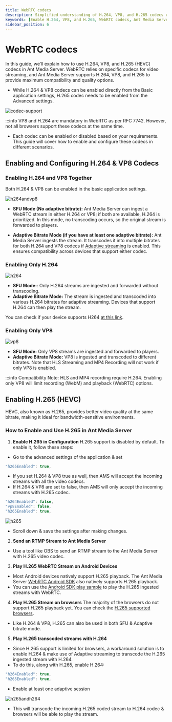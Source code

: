 ```yaml
---
title: WebRTC codecs 
description: Simplified understanding of H.264, VP8, and H.265 codecs used with Ant Media Server. This guide also explains how to enable H.264, VP8, and H.265.
keywords: [Enable H.264, VP8, and H.265, WebRTC codecs, Ant Media Server Documentation, Ant Media Server Tutorials]
sidebar_position: 6
---
```


# WebRTC codecs

In this guide, we’ll explain how to use H.264, VP8, and H.265 (HEVC) codecs in Ant Media Server. WebRTC relies on specific codecs for video streaming, and Ant Media Server supports H.264, VP8, and H.265 to provide maximum compatibility and quality options.

- While H.264 & VP8 codecs can be enabled directly from the Basic application settings, H.265 codec needs to be enabled from the Advanced settings.

![codec-support](https://github.com/user-attachments/assets/951a04d9-eaf2-4377-8793-95cced896736)

:::info
VP8 and H.264 are mandatory in WebRTC as per RFC 7742. However, not all browsers support these codecs at the same time.

- Each codec can be enabled or disabled based on your requirements. This guide will cover how to enable and configure these codecs in different scenarios.

## Enabling and Configuring H.264 & VP8 Codecs

### Enabling H.264 and VP8 Together

Both H.264 & VP8 can be enabled in the basic application settings.

![h264andvp8](https://github.com/user-attachments/assets/37123332-5f07-4350-ac11-09b64a433cb2)

- **SFU Mode (No adaptive bitrate):** Ant Media Server can ingest a WebRTC stream in either H.264 or VP8; if both are available, H.264 is prioritized. In this mode, no transcoding occurs, so the original stream is forwarded to players.

- **Adaptive Bitrate Mode (if you have at least one adaptive bitrate):** Ant Media Server ingests the stream. It transcodes it into multiple bitrates for both H.264 and VP8 codecs if [Adaptive streaming](https://antmedia.io/docs/guides/adaptive-bitrate/adaptive-bitrate-streaming/) is enabled. This ensures compatibility across devices that support either codec.

### Enabling Only H.264

![h264](https://github.com/user-attachments/assets/cfe26a24-6b8e-4a5f-94d9-68bfc260fc47)

- **SFU Mode:**: Only H.264 streams are ingested and forwarded without transcoding.
- **Adaptive Bitrate Mode:** The stream is ingested and transcoded into various H.264 bitrates for adaptive streaming. Devices that support H.264 can then play the stream.

You can check if your device supports H264 [at this link](https://mozilla.github.io/webrtc-landing/pc_test_no_h264.html).

### Enabling Only VP8

![vp8](https://github.com/user-attachments/assets/c8900114-0f74-4cba-9dd9-c5b0da5b757a)

- **SFU Mode:** Only VP8 streams are ingested and forwarded to players.
- **Adaptive Bitrate Mode:** VP8 is ingested and transcoded to different bitrates. Note that HLS Streaming and MP4 Recording will not work if only VP8 is enabled.

:::info
Compatibility Note: HLS and MP4 recording require H.264. Enabling only VP8 will limit recording (WebM) and playback (WebRTC) options.

## Enabling H.265 (HEVC)
HEVC, also known as H.265, provides better video quality at the same bitrate, making it ideal for bandwidth-sensitive environments.

### How to Enable and Use H.265 in Ant Media Server

1. **Enable H.265 in Configuration**
H.265 support is disabled by default. To enable it, follow these steps:
- Go to the advanced settings of the application & set

```js
"h265Enabled": true,
```
- If you set H.264 & VP8 true as well, then AMS will accept the incoming streams with all the video codecs.
- If H.264 & VP8 are set to false, then AMS will only accept the incoming streams with H.265 codec.
  
```js
"h264Enabled": false,
"vp8Enabled": false,
"h265Enabled": true,
```

![h265](https://github.com/user-attachments/assets/a41545a1-9ec9-43ff-b41b-8e0aa88f159b)

- Scroll down & save the settings after making changes.

2. **Send an RTMP Stream to Ant Media Server**
- Use a tool like OBS to send an RTMP stream to the Ant Media Server with H.265 video codec.

3. **Play H.265 WebRTC Stream on Android Devices**
- Most Android devices natively support H.265 playback. The Ant Media Server [WebRTC Android SDK](https://antmedia.io/docs/category/android-sdk/) also natively supports H.265 playback.
- You can use the [Android SDK play sample](https://antmedia.io/docs/guides/developer-sdk-and-api/sdk-integration/android-sdk/android-webrtc-play/) to play the H.265 ingested streams with WebRTC.

4. **Play H.265 Stream on browsers**
The majority of the browsers do not support H.265 playback yet. You can check the [H.265 supported browsers](https://caniuse.com/?search=H.265).

- Like H.264 & VP8, H.265 can also be used in both SFU & Adaptive bitrate mode.

5. **Play H.265 transcoded streams with H.264**
- Since H.265 support is limited for browsers, a workaround solution is to enable H.264 & make use of Adaptive streaming to transcode the H.265 ingested stream with H.264.
- To do this, along with H.265, enable H.264:

```js
"h264Enabled": true,
"h265Enabled": true,
```

- Enable at least one adaptive session

![h265andh264](https://github.com/user-attachments/assets/366e921c-8ab1-4235-a9d9-5062b8c109a3)

- This will transcode the incoming H.265 coded stream to H.264 codec & browsers will be able to play the stream. 



